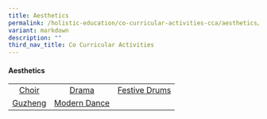 ```yaml
---
title: Aesthetics
permalink: /holistic-education/co-curricular-activities-cca/aesthetics/
variant: markdown
description: ""
third_nav_title: Co Curricular Activities
---
```

#### Aesthetics
<table>
<tbody>
<tr>
<td align="center"><nobr><a href="/holistic-education/co-curricular-activities-cca/p4-p6-cca/aesthetics/choir" rel="noopener noreferrer nofollow" target="_self">Choir</a></nobr></td>
<td align="center"><nobr><a href="/holistic-education/co-curricular-activities-cca/aesthetics/drama" rel="noopener noreferrer nofollow" target="_self">Drama</a></nobr></td>
<td align="center"><nobr><a href="/holistic-education/co-curricular-activities-cca/aesthetics/festive-drums" rel="noopener noreferrer nofollow" target="_self">Festive Drums</a></nobr></td>
</tr>
<tr>
<td align="center"><nobr><a href="/holistic-education/co-curricular-activities-cca/p4-p6-cca/aesthetics/guzheng" rel="noopener noreferrer nofollow" target="_self">Guzheng</a></nobr></td>
<td align="center"><nobr><a href="/holistic-education/co-curricular-activities-cca/aesthetics/modern-dance" rel="noopener noreferrer nofollow" target="_self">Modern Dance</a></nobr></td>
<td align="center"><nobr></nobr></td>
</tr>
</tbody></table>